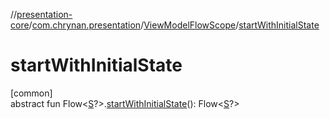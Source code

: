 //[presentation-core](../../../index.md)/[com.chrynan.presentation](../index.md)/[ViewModelFlowScope](index.md)/[startWithInitialState](start-with-initial-state.md)

# startWithInitialState

[common]\
abstract fun Flow&lt;[S](index.md)?&gt;.[startWithInitialState](start-with-initial-state.md)(): Flow&lt;[S](index.md)?&gt;
